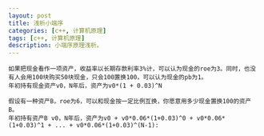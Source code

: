 ```yaml
---
layout: post
title: 浅析小端序
categories: [c++, 计算机原理]
tags: [c++, 计算机原理]
description: 小端序原理浅析。
---
```


    如果把现金看作一项资产，收益率以长期存款利率3%计，可以认为现金的roe为3。同时，也没有人会用100块购买50块现金，只会100置换100，可以认为现金的pb为1。
    年初持有现金资产v0，N年后，资产为v0*(1 + 0.03)^N

    假设有一种资产B，roe为6，可以和现金按一定比例互换，你愿意用多少现金置换100的资产B。
    年初持有资产B v0，N年后，资产为v0 + v0*0.06*(1+0.03)^0 + v0*0.06*(1+0.03)^1 + ... + v0*0.06*(1+0.03)^(N-1):
